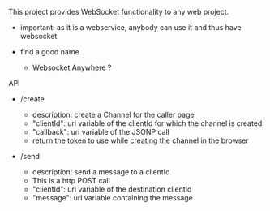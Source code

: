 This project provides WebSocket functionality to any web project.

* important: as it is a webservice, anybody can use it and thus have websocket

* find a good name
  * Websocket Anywhere ?


API

* /create
  * description: create a Channel for the caller page
  * "clientId": uri variable of the clientId for which the channel is created
  * "callback": uri variable of the JSONP call
  * return the token to use while creating the channel in the browser

* /send
  * description: send a message to a clientId
  * This is a http POST call
  * "clientId": uri variable of the destination clientId
  * "message": url variable containing the message